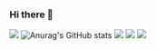 ### Hi there 👋

<!--
**KouidryM/KouidryM** is a ✨ _special_ ✨ repository because its `README.md` (this file) appears on your GitHub profile.

Here are some ideas to get you started:

- 🔭 I’m currently working on ...
- 🌱 I’m currently learning ...
- 👯 I’m looking to collaborate on ...
- 🤔 I’m looking for help with ...
- 💬 Ask me about ...
- 📫 How to reach me: ...
- 😄 Pronouns: ...
- ⚡ Fun fact: ...
-->
![](https://github-profile-summary-cards.vercel.app/api/cards/profile-details?username=KouidryM&theme=monokai)
![Anurag's GitHub stats](https://github-readme-stats.vercel.app/api?username=KouidryM&show_icons=true&theme=radical)
![](https://github-profile-summary-cards.vercel.app/api/cards/most-commit-language?username=KouidryM&theme=monokai)
![](https://github-profile-summary-cards.vercel.app/api/cards/productive-time?username=KouidryM&theme=monokai)
![](https://github-profile-summary-cards.vercel.app/api/cards/stats?username=KouidryM&theme=monokai)
